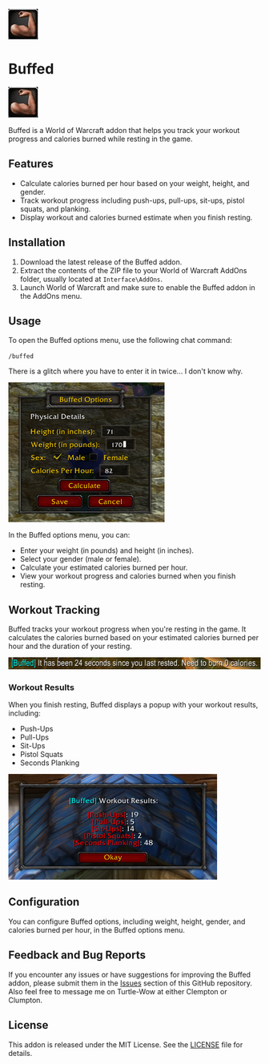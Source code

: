 ![buffed](https://raw.githubusercontent.com/wsmaxcy/Buffed/main/screenshots/buffed.png)
# Buffed
![buffed](https://raw.githubusercontent.com/wsmaxcy/Buffed/main/screenshots/buffed.png)

Buffed is a World of Warcraft addon that helps you track your workout progress and calories burned while resting in the game.

## Features

- Calculate calories burned per hour based on your weight, height, and gender.
- Track workout progress including push-ups, pull-ups, sit-ups, pistol squats, and planking.
- Display workout and calories burned estimate when you finish resting.

## Installation

1. Download the latest release of the Buffed addon.
2. Extract the contents of the ZIP file to your World of Warcraft AddOns folder, usually located at `Interface\AddOns`.
3. Launch World of Warcraft and make sure to enable the Buffed addon in the AddOns menu.

## Usage

To open the Buffed options menu, use the following chat command:

`/buffed`

There is a glitch where you have to enter it in twice... I don't know why.

![Buffed Menu](https://raw.githubusercontent.com/wsmaxcy/Buffed/main/screenshots/menu.png)

In the Buffed options menu, you can:

- Enter your weight (in pounds) and height (in inches).
- Select your gender (male or female).
- Calculate your estimated calories burned per hour.
- View your workout progress and calories burned when you finish resting.

## Workout Tracking

Buffed tracks your workout progress when you're resting in the game. It calculates the calories burned based on your estimated calories burned per hour and the duration of your resting.

![Message](https://raw.githubusercontent.com/wsmaxcy/Buffed/main/screenshots/message.png)

### Workout Results

When you finish resting, Buffed displays a popup with your workout results, including:

- Push-Ups
- Pull-Ups
- Sit-Ups
- Pistol Squats
- Seconds Planking

![Workout](https://raw.githubusercontent.com/wsmaxcy/Buffed/main/screenshots/workout.png)

## Configuration

You can configure Buffed options, including weight, height, gender, and calories burned per hour, in the Buffed options menu.

## Feedback and Bug Reports

If you encounter any issues or have suggestions for improving the Buffed addon, please submit them in the [Issues](https://github.com/Buffed/issues) section of this GitHub repository. Also feel free to message me on Turtle-Wow at either Clempton or Clumpton.

## License

This addon is released under the MIT License. See the [LICENSE](https://github.com/git/git-scm.com/blob/main/MIT-LICENSE.txt) file for details.
